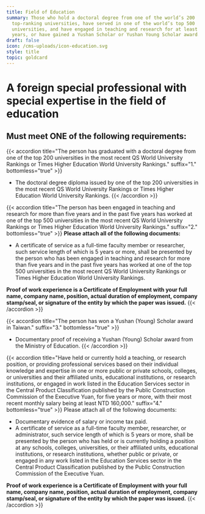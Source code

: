 ```yaml
---
title: Field of Education
summary: Those who hold a doctoral degree from one of the world’s 200
  top-ranking universities, have served in one of the world’s top 500
  universities, and have engaged in teaching and research for at least five
  years, or have gained a Yushan Scholar or Yushan Young Scholar award.
draft: false
icon: /cms-uploads/icon-education.svg
style: title
topic: goldcard
---
```

# A foreign special professional with special expertise in the field of education

## Must meet **ONE** of the following requirements:

{{< accordion title="The person has graduated with a doctoral degree from one of the top 200 universities in the most recent QS World University Rankings or Times Higher Education World University Rankings." suffix="1." bottomless="true" >}}

* The doctoral degree diploma issued by one of the top 200 universities in the most recent QS World University Rankings or Times Higher Education World University Rankings.
{{< /accordion >}}

{{< accordion title="The person has been engaged in teaching and research for more than five years and in the past five years has worked at one of the top 500 universities in the most recent QS World University Rankings or Times Higher Education World University Rankings." suffix="2." bottomless="true" >}}
**Please attach all of the following documents:**

* A certificate of service as a full-time faculty member or researcher, such service length of which is 5 years or more, shall be presented by the person who has been engaged in teaching and research for more than five years and in the past five years has worked at one of the top 500 universities in the most recent QS World University Rankings or Times Higher Education World University Rankings. 

**Proof of work experience is a Certificate of Employment with your full name, company name, position, actual duration of employment, company stamp/seal, or signature of the entity by which the paper was issued.**
{{< /accordion >}}

{{< accordion title="The person has won a Yushan (Young) Scholar award in Taiwan." suffix="3." bottomless="true" >}}

* Documentary proof of receiving a Yushan (Young) Scholar award from the Ministry of Education.
{{< /accordion >}}

{{< accordion title="Have held or currently hold a teaching, or research position, or providing professional services based on their individual knowledge and expertise in one or more public or private schools, colleges, or universities and their affiliated units, educational institutions, or research institutions, or engaged in work listed in the Education Services sector in the Central Product Classification published by the Public Construction Commission of the Executive Yuan, for five years or more, with their most recent monthly salary being at least NTD 160,000." suffix="4." bottomless="true" >}}
Please attach all of the following documents:

* Documentary evidence of salary or income tax paid.
* A  certificate of service as a full-time faculty member, researcher, or administrator, such service length of which is 5 years or more, shall be presented by the person who has held or is currently holding a position at any schools, colleges, universities, or their affiliated units, educational institutions, or research institutions, whether public or private, or engaged in any work listed in the Education Services sector in the Central Product Classification published by the Public Construction Commission of the Executive Yuan. 

**Proof of work experience is a Certificate of Employment with your full name, company name, position, actual duration of employment, company stamp/seal, or signature of the entity by which the paper was issued.**
{{< /accordion >}}